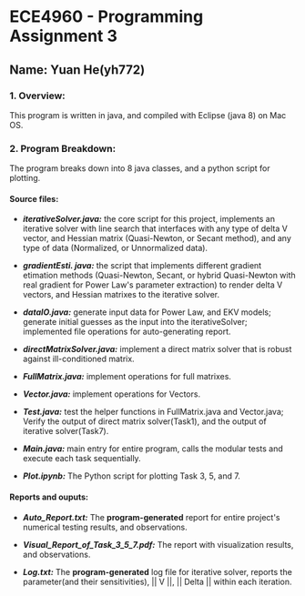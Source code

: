 # ECE4960 - Programming Assignment 3
## Name: Yuan He(yh772)

### 1. Overview:

This program is written in java, and compiled with Eclipse (java 8) on Mac OS.

### 2. Program Breakdown:

The program breaks down into 8 java classes, and a python script for plotting.

#### Source files:

 - ***iterativeSolver.java:*** the core script for this project, implements an iterative solver with line search that interfaces with any type of delta V vector, and Hessian matrix (Quasi-Newton, or Secant method), and any type of data (Normalized, or Unnormalized data).
 
 - ***gradientEsti. java:*** the script that implements different gradient etimation methods (Quasi-Newton, Secant, or hybrid Quasi-Newton with real gradient for Power Law's parameter extraction) to render delta V vectors, and Hessian matrixes to the iterative solver.
 
 - ***dataIO.java:*** generate input data for Power Law, and EKV models; generate initial guesses as the input into the iterativeSolver; implemented file operations for auto-generating report.
 
 - ***directMatrixSolver.java:*** implement a direct matrix solver that is robust against ill-conditioned matrix.
 
 - ***FullMatrix.java:*** implement operations for full matrixes.
 
 - ***Vector.java:*** implement operations for Vectors.
 
 - ***Test.java:*** test the helper functions in FullMatrix.java and Vector.java; Verify the output of direct matrix solver(Task1), and the output of iterative solver(Task7).
 
 - ***Main.java:*** main entry for entire program, calls the modular tests and execute each task sequentially.
 
 - ***Plot.ipynb:*** The Python script for plotting Task 3, 5, and 7.

#### Reports and ouputs:

 - ***Auto_Report.txt:*** The **program-generated** report for entire project's numerical testing results, and observations.
 
 - ***Visual_Report_of_Task_3_5_7.pdf:*** The report with visualization results, and observations.
 
 - ***Log.txt:*** The **program-generated** log file for iterative solver, reports the parameter(and their sensitivities), || V ||, || Delta || within each iteration.
